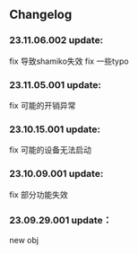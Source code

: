 ## Changelog

### 23.11.06.002 update:

fix 导致shamiko失效
fix 一些typo

### 23.11.05.001 update:

fix 可能的开销异常

### 23.10.15.001 update:

fix 可能的设备无法启动

### 23.10.09.001 update:

fix 部分功能失效

### 23.09.29.001 update：

new obj